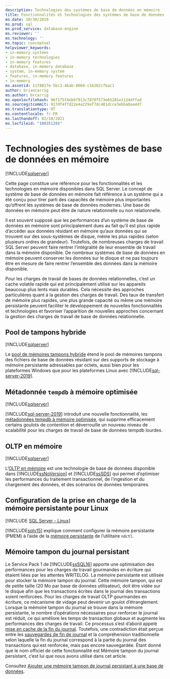 ```yaml
---
description: Technologies des systèmes de base de données en mémoire
title: Fonctionnalités et technologies des systèmes de base de données en mémoire
ms.date: 10/30/2019
ms.prod: sql
ms.prod_service: database-engine
ms.reviewer: ''
ms.technology: ''
ms.topic: conceptual
helpviewer_keywords:
- in-memory systems
- in-memory technologies
- in-memory features
- database, in-memory database
- system, in-memory system
- features, in-memory features
- in-memory
ms.assetid: 11f8017e-5bc3-4bab-8060-c16282cfbac1
author: briancarrig
ms.author: brcarrig
ms.openlocfilehash: 96f175f4eb6f913c7870f573e65201e1124dffad
ms.sourcegitcommit: 917df4ffd22e4a229af7dc481dcce3ebba0aa4d7
ms.translationtype: HT
ms.contentlocale: fr-FR
ms.lasthandoff: 02/10/2021
ms.locfileid: "100351285"
---
```

# <a name="in-memory-database-systems-and-technologies"></a>Technologies des systèmes de base de données en mémoire

[!INCLUDE[sqlserver](../includes/applies-to-version/sqlserver.md)]

Cette page constitue une référence pour les fonctionnalités et les technologies en mémoire disponibles dans SQL Server. Le concept de système de base de données en mémoire fait référence à un système qui a été conçu pour tirer parti des capacités de mémoire plus importantes qu’offrent les systèmes de base de données modernes. Une base de données en mémoire peut être de nature relationnelle ou non relationnelle.

Il est souvent supposé que les performances d’un système de base de données en mémoire sont principalement dues au fait qu’il est plus rapide d’accéder aux données résidant en mémoire qu’aux données qui se trouvent sur des sous-systèmes de disque, même les plus rapides (selon plusieurs ordres de grandeur). Toutefois, de nombreuses charges de travail SQL Server peuvent faire rentrer l’intégralité de leur ensemble de travail dans la mémoire disponible. De nombreux systèmes de base de données en mémoire peuvent conserver les données sur le disque et ne pas toujours être en mesure de faire rentrer l’ensemble des données dans la mémoire disponible.

Pour les charges de travail de bases de données relationnelles, c’est un cache volatile rapide qui est principalement utilisé sur les appareils beaucoup plus lents mais durables. Cela nécessite des approches particulières quant à la gestion des charges de travail. Des taux de transfert de mémoire plus rapides, une plus grande capacité ou même une mémoire persistante peuvent faciliter le développement de nouvelles fonctionnalités et technologies et favoriser l’apparition de nouvelles approches concernant la gestion des charges de travail de base de données relationnelle.

## <a name="hybrid-buffer-pool"></a>Pool de tampons hybride

[!INCLUDE[sqlserver](../includes/applies-to-version/sqlserver.md)]

Le [pool de mémoires tampons hybride](../database-engine/configure-windows/hybrid-buffer-pool.md) étend le pool de mémoires tampons des fichiers de base de données résidant sur des supports de stockage à mémoire persistante adressables par octets, aussi bien pour les plateformes Windows que pour les plateformes Linux avec [!INCLUDE[sql-server-2019](../includes/sssql19-md.md)].

## <a name="memory-optimized-tempdb-metadata"></a>Métadonnée `tempdb` à mémoire optimisée

[!INCLUDE[sqlserver](../includes/applies-to-version/sqlserver.md)]

[!INCLUDE[sql-server-2019](../includes/sssql19-md.md)] introduit une nouvelle fonctionnalité, les [métadonnées tempdb à mémoire optimisée](./databases/tempdb-database.md#memory-optimized-tempdb-metadata), qui supprime efficacement certains goulots de contention et déverrouille un nouveau niveau de scalabilité pour les charges de travail de base de données tempdb lourdes.

## <a name="in-memory-oltp"></a>OLTP en mémoire

[!INCLUDE[sqlserver](../includes/applies-to-version/sqlserver.md)]

L’[OLTP en mémoire](./in-memory-oltp/in-memory-oltp-in-memory-optimization.md) est une technologie de base de données disponible dans [!INCLUDE[ssNoVersion](../includes/ssnoversion-md.md)] et [!INCLUDE[ssSDS](../includes/sssds-md.md)] qui permet d’optimiser les performances du traitement transactionnel, de l’ingestion et du chargement des données, et des scénarios de données temporaires.

## <a name="configuring-persistent-memory-support-for-linux"></a>Configuration de la prise en charge de la mémoire persistante pour Linux

[!INCLUDE [SQL Server - Linux](../includes/applies-to-version/sql-linux.md)]

[!INCLUDE[sqlv15](../includes/sssql19-md.md)] explique comment configurer la mémoire persistante (PMEM) à l’aide de la [mémoire persistante](../linux/sql-server-linux-configure-pmem.md) de l’utilitaire `ndctl`.

## <a name="persisted-log-buffer"></a>Mémoire tampon du journal persistant

Le Service Pack 1 de [!INCLUDE[ssSQL16](../includes/sssql16-md.md)] apporte une optimisation des performances pour les charges de travail gourmandes en écriture qui étaient liées par les attentes WRITELOG. La mémoire persistante est utilisée pour stocker la mémoire tampon du journal. Cette mémoire tampon, qui est de petite taille (20 Mo par base de données utilisateur), doit être vidée sur le disque afin que les transactions écrites dans le journal des transactions soient renforcées. Pour les charges de travail OLTP gourmandes en écriture, ce mécanisme de vidage peut devenir un goulot d’étranglement. Lorsque la mémoire tampon du journal se trouve dans la mémoire persistante, le nombre d’opérations nécessaires pour renforcer le journal est réduit, ce qui améliore les temps de transaction globaux et augmente les performances des charges de travail. Ce processus s’est d’abord appelé [mise en cache de la fin du journal]( https://blogs.msdn.microsoft.com/bobsql/2016/11/08/how-it-works-it-just-runs-faster-non-volatile-memory-sql-server-tail-of-log-caching-on-nvdimm/). Toutefois, une contradiction était perçue entre les [sauvegardes de fin de journal](./backup-restore/tail-log-backups-sql-server.md) et la compréhension traditionnelle selon laquelle la fin du journal correspond à la partie du journal des transactions qui est renforcée, mais pas encore sauvegardée. Étant donné que le nom officiel de cette fonctionnalité est Mémoire tampon du journal persistant, c’est lui que nous avons utilisé dans cet article.

Consultez [Ajouter une mémoire tampon de journal persistant à une base de données](./databases/add-persisted-log-buffer.md).
